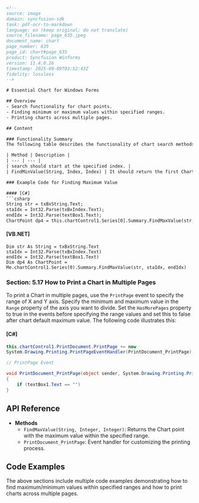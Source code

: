 ```html
<!-- 
source: image
domain: syncfusion-sdk
task: pdf-ocr-to-markdown
language: en (keep original; do not translate)
source_filename: page_635.jpeg
document_name: chart
page_number: 635
page_id: chart#page_635
product: Syncfusion Winforms
version: 11.4.0.26
timestamp: 2025-08-09T03:52:43Z
fidelity: lossless
-->

# Essential Chart for Windows Forms

## Overview
- Search functionality for chart points.
- Finding minimum or maximum values within specified ranges.
- Printing charts across multiple pages.

## Content

### Functionality Summary
The following table describes the functionality of chart search methods:

| Method | Description |
| --- | --- |
| search should start at the specified index. |
| FindMinValue(String, Index, Index) | It should return the first Chart point with a minimum value. The search should start and end at the specified index. |

### Example Code for Finding Maximum Value

#### [C#]
```csharp
String str = txBxString.Text;
staIdx = Int32.Parse(txBxIndex.Text);
endIdx = Int32.Parse(textBox1.Text);
ChartPoint dp4 = this.chartControl1.Series[0].Summary.FindMaxValue(str, ref staIdx, endIdx);
```

#### [VB.NET]
```vbnet
Dim str As String = txBxString.Text
staIdx = Int32.Parse(txBxIndex.Text)
endIdx = Int32.Parse(textBox1.Text)
Dim dp4 As ChartPoint =
Me.chartControl1.Series(0).Summary.FindMaxValue(str, staIdx, endIdx)
```

### Section: 5.17 How to Print a Chart in Multiple Pages

To print a Chart in multiple pages, use the `PrintPage` event to specify the range of X and Y axis. Specify the minimum and maximum value in the `Range` property of the axis you want to divide. Set the `HasMorePages` property to true in the events before specifying the range values and set this to false after chart default maximum value. The following code illustrates this:

#### [C#]
```csharp
this.chartControl1.PrintDocument.PrintPage += new
System.Drawing.Printing.PrintPageEventHandler(PrintDocument_PrintPage);

// PrintPage Event

void PrintDocument_PrintPage(object sender, System.Drawing.Printing.PrintPageEventArgs e)
{
    if (textBox1.Text == "")
}
```

## API Reference

- **Methods**
  - `FindMaxValue(String, Integer, Integer)`: Returns the Chart point with the maximum value within the specified range.
  - `PrintDocument_PrintPage`: Event handler for customizing the printing process.

## Code Examples

The above sections include multiple code examples demonstrating how to find maximum/minimum values within specified ranges and how to print charts across multiple pages.

<!-- tags: [Windows Forms, Chart Control, PrintPage Event, Multiple Page Printing, Syncfusion Winforms, 11.4.0.26] keywords: [chart, findmaxvalue, findminvalue, printpage, multiple pages, maxvalue, minvalue] -->
```